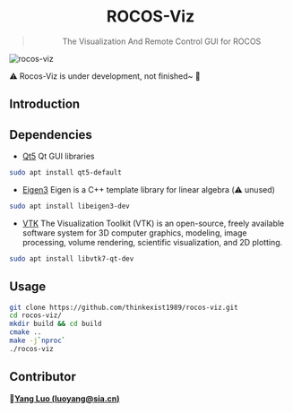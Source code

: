 <!--
 Copyright (c) 2021 'Yang Luo, luoyang@sia.cn'

 This software is released under the MIT License.
 https://opensource.org/licenses/MIT
-->

<div align="center">
  <h1>ROCOS-Viz</h1>
  <blockquote> The Visualization And Remote Control GUI for ROCOS </blockquote>
</div>

![rocos-viz]("./res/../../res/rocos-viz.gif")

:warning: Rocos-Viz is under development, not finished~ :thinking:

## Introduction

## Dependencies

- [Qt5](https://www.qt.io/cn) Qt GUI libraries

```bash
sudo apt install qt5-default
```

- [Eigen3](http://eigen.tuxfamily.org/index.php?title=Main_Page) Eigen is a C++ template library for linear algebra (:warning: unused)

```bash
sudo apt install libeigen3-dev
```

- [VTK](https://vtk.org/) The Visualization Toolkit (VTK) is an open-source, freely available software system for 3D computer graphics, modeling, image processing, volume rendering, scientific visualization, and 2D plotting.

```bash
sudo apt install libvtk7-qt-dev
```

## Usage

```bash
git clone https://github.com/thinkexist1989/rocos-viz.git
cd rocos-viz/
mkdir build && cd build
cmake ..
make -j`nproc`
./rocos-viz
```

## Contributor

:bust_in_silhouette:[**Yang Luo (luoyang@sia.cn)**](mailto:luoyang@sia.cn)